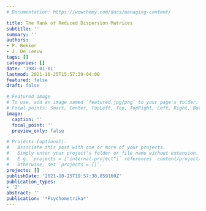 ```yaml
---
# Documentation: https://wowchemy.com/docs/managing-content/

title: The Rank of Reduced Dispersion Matrices
subtitle: ''
summary: ''
authors:
- P. Bekker
- J. De Leeuw
tags: []
categories: []
date: '1987-01-01'
lastmod: 2021-10-25T15:57:39-04:00
featured: false
draft: false

# Featured image
# To use, add an image named `featured.jpg/png` to your page's folder.
# Focal points: Smart, Center, TopLeft, Top, TopRight, Left, Right, BottomLeft, Bottom, BottomRight.
image:
  caption: ''
  focal_point: ''
  preview_only: false

# Projects (optional).
#   Associate this post with one or more of your projects.
#   Simply enter your project's folder or file name without extension.
#   E.g. `projects = ["internal-project"]` references `content/project/deep-learning/index.md`.
#   Otherwise, set `projects = []`.
projects: []
publishDate: '2021-10-25T19:57:38.859160Z'
publication_types:
- '2'
abstract: ''
publication: '*Psychometrika*'
---
```

